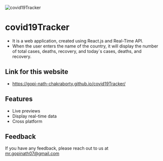 
![covid19Tracker](https://bit.ly/3vrFnCd)

# covid19Tracker

- It is a web application, created using React.js and Real-Time API.
- When the user enters the name of the country, it will display the number of total cases, deaths, recovery, and today`s cases, deaths, and recovery.

## Link for this website
- https://gopi-nath-chakraborty.github.io/covid19Tracker/


## Features

- Live previews
- Display real-time data
- Cross platform


## Feedback

If you have any feedback, please reach out to us at mr.gopinath07@gmail.com

